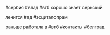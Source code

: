 #сербия 
 #влад #втб 
хорошо знает серьский

лечится 
#ад #эсциталопрам

раньше работала в #втб 
#контакты  #белград 